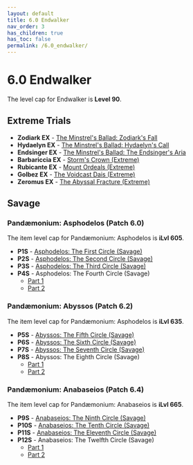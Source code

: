 ```yaml
---
layout: default
title: 6.0 Endwalker
nav_order: 3
has_children: true
has_toc: false
permalink: /6.0_endwalker/
---
```


# 6.0 Endwalker

The level cap for Endwalker is **Level 90**.

## Extreme Trials

- **Zodiark EX** - [The Minstrel's Ballad: Zodiark's Fall](extreme_trials/zodiark)
- **Hydaelyn EX** - [The Minstrel's Ballad: Hydaelyn's Call](extreme_trials/hydaelyn)
- **Endsinger EX** - [The Minstrel's Ballad: The Endsinger's Aria](extreme_trials/endsinger)
- **Barbariccia EX** - [Storm's Crown (Extreme)](extreme_trials/barbariccia)
- **Rubicante EX** - [Mount Ordeals (Extreme)](extreme_trials/rubicante)
- **Golbez EX** - [The Voidcast Dais (Extreme)](extreme_trials/golbez)
- **Zeromus EX** - [The Abyssal Fracture (Extreme)](extreme_trials/zeromus)

## Savage

### Pandæmonium: Asphodelos (Patch 6.0)

The item level cap for Pandæmonium: Asphodelos is **iLvl 605**.

- **P1S** - [Asphodelos: The First Circle (Savage)](savage_raids/p1s)
- **P2S** - [Asphodelos: The Second Circle (Savage)](savage_raids/p2s)
- **P3S** - [Asphodelos: The Third Circle (Savage)](savage_raids/p3s)
- **P4S** - Asphodelos: The Fourth Circle (Savage)
	- [Part 1](savage_raids/p4s_1)
	- [Part 2](savage_raids/p4s_2)

### Pandæmonium: Abyssos (Patch 6.2)

The item level cap for Pandæmonium: Asphodelos is **iLvl 635**.

- **P5S** - [Abyssos: The Fifth Circle (Savage)](savage_raids/p5s)
- **P6S** - [Abyssos: The Sixth Circle (Savage)](savage_raids/p6s)
- **P7S** - [Abyssos: The Seventh Circle (Savage)](savage_raids/p7s)
- **P8S** - Abyssos: The Eighth Circle (Savage)
	- [Part 1](savage_raids/p8s_1)
	- [Part 2](savage_raids/p8s_2)

### Pandæmonium: Anabaseios (Patch 6.4)

The item level cap for Pandæmonium: Anabaseios is **iLvl 665**.

- **P9S** - [Anabaseios: The Ninth Circle (Savage)](savage_raids/p9s)
- **P10S** - [Anabaseios: The Tenth Circle (Savage)](savage_raids/p10s)
- **P11S** - [Anabaseios: The Eleventh Circle (Savage)](savage_raids/p11s)
- **P12S** - Anabaseios: The Twelfth Circle (Savage)
	- [Part 1](savage_raids/p12s_1)
	- [Part 2](savage_raids/p12s_2)
